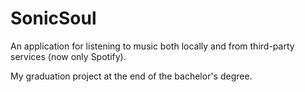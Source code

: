 # SonicSoul
An application for listening to music both locally and from third-party services (now only Spotify).

My graduation project at the end of the bachelor's degree.

